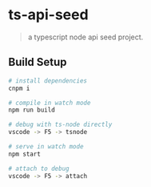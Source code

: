# ts-api-seed

> a typescript node api seed project.

## Build Setup

``` bash
# install dependencies
cnpm i

# compile in watch mode
npm run build

# debug with ts-node directly
vscode -> F5 -> tsnode

# serve in watch mode
npm start

# attach to debug
vscode -> F5 -> attach
```